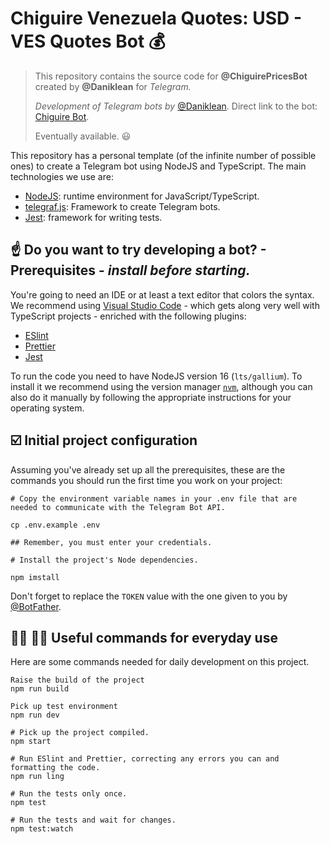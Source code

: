# Chiguire Venezuela Quotes: USD - VES Quotes Bot :moneybag:

> This repository contains the source code for **@ChiguirePricesBot** created by **@Daniklean** for *Telegram.*
>
> *Development of Telegram bots by* [@Daniklean](https://t.me/daniklean). Direct link to the bot: [Chiguire Bot](https://t.me/ChiguirePricesBot).
>
> Eventually available. :smiley:

This repository has a personal template (of the infinite number of possible ones) to create a Telegram bot using NodeJS and TypeScript. The main technologies we use are:

- [NodeJS](https://nodejs.org/es/): runtime environment for JavaScript/TypeScript.
- [telegraf.js](https://telegraf.js.org/): Framework to create Telegram bots.
- [Jest](https://jestjs.io/): framework for writing tests.

## :point_up: Do you want to try developing a bot? - Prerequisites - *install before starting.*

You're going to need an IDE or at least a text editor that colors the syntax. We recommend using [Visual Studio Code](https://code.visualstudio.com/) - which gets along very well with TypeScript projects - enriched with the following plugins:

- [ESlint](https://marketplace.visualstudio.com/items?itemName=dbaeumer.vscode-eslint)
- [Prettier](https://marketplace.visualstudio.com/items?itemName=esbenp.prettier-vscode)
- [Jest](https://marketplace.visualstudio.com/items?itemName=Orta.vscode-jest)

To run the code you need to have NodeJS version 16 (`lts/gallium`). To install it we recommend using the version manager [`nvm`](https://github.com/nvm-sh/nvm), although you can also do it manually by following the appropriate instructions for your operating system.

## :ballot_box_with_check: Initial project configuration

Assuming you've already set up all the prerequisites, these are the commands you should run the first time you work on your project:

```shell
# Copy the environment variable names in your .env file that are needed to communicate with the Telegram Bot API.

cp .env.example .env

## Remember, you must enter your credentials.

# Install the project's Node dependencies.

npm imstall
```

Don't forget to replace the `TOKEN` value with the one given to you by [@BotFather](https://t.me/botfather).

## :woman_technologist: :man_technologist: Useful commands for everyday use

Here are some commands needed for daily development on this project.

```shell
Raise the build of the project
npm run build

Pick up test environment
npm run dev

# Pick up the project compiled.
npm start

# Run ESlint and Prettier, correcting any errors you can and formatting the code.
npm run ling

# Run the tests only once.
npm test

# Run the tests and wait for changes.
npm test:watch
```
